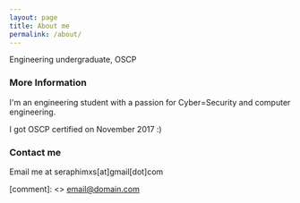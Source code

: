 ```yaml
---
layout: page
title: About me
permalink: /about/
---
```


Engineering undergraduate, OSCP

### More Information

I'm an engineering student with a passion for Cyber=Security and computer engineering.

I got OSCP certified on November 2017 :) 

### Contact me

Email me at seraphimxs[at]gmail[dot]com

[comment]: <> [email@domain.com](mailto:email@domain.com)
